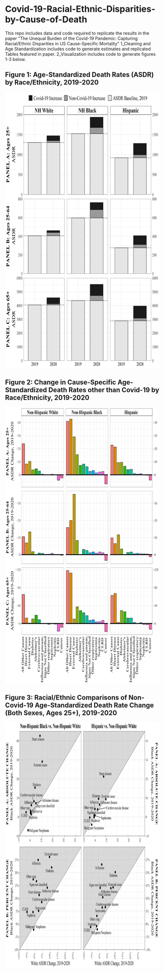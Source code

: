 # Covid-19-Racial-Ethnic-Disparities-by-Cause-of-Death
This repo includes data and code required to replicate the results in the paper "The Unequal Burden of the Covid-19 Pandemic: Capturing Racial/Ethnic Disparities in US Cause-Specific Mortality"
1_Cleaning and Age Standardization includes code to generate estimates and replicated Tables featured in paper. 
2_Visualization includes code to generate figures 1-3 below. 

## Figure 1: Age-Standardized Death Rates (ASDR) by Race/Ethnicity, 2019-2020
<img src="https://github.com/annelieseluck/Covid-19-Racial-Ethnic-Disparities-by-Cause-of-Death/blob/main/Visuals/FIGURE1.jpg" width="750" height="900">

## Figure 2: Change in Cause-Specific Age-Standardized Death Rates other than Covid-19 by Race/Ethnicity, 2019-2020
<img src="https://github.com/annelieseluck/Covid-19-Racial-Ethnic-Disparities-by-Cause-of-Death/blob/main/Visuals/FIGURE2.jpg" width="750" height="900">

## Figure 3: Racial/Ethnic Comparisons of Non-Covid-19 Age-Standardized Death Rate Change (Both Sexes, Ages 25+), 2019-2020
<img src="https://github.com/annelieseluck/Covid-19-Racial-Ethnic-Disparities-by-Cause-of-Death/blob/main/Visuals/FIGURE3.jpg" width="1000" height="800">
